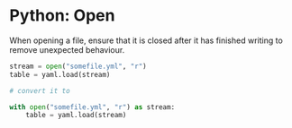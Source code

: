 # Python: Open

When opening a file, ensure that it is closed after it has finished writing to remove unexpected behaviour.

```python
stream = open("somefile.yml", "r")
table = yaml.load(stream)

# convert it to

with open("somefile.yml", "r") as stream:
    table = yaml.load(stream)
```
